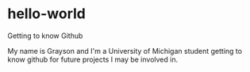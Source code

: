 # hello-world
Getting to know Github

My name is Grayson and I'm a University of Michigan student getting to know github for 
future projects I may be involved in.
